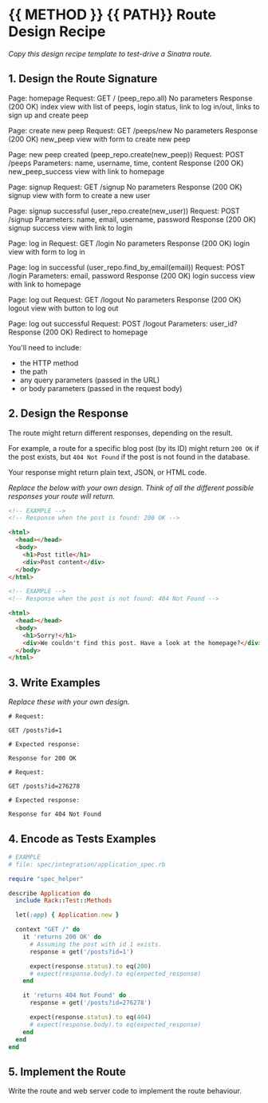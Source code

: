 # {{ METHOD }} {{ PATH}} Route Design Recipe

_Copy this design recipe template to test-drive a Sinatra route._

## 1. Design the Route Signature

Page: homepage
Request: GET / (peep_repo.all)
No parameters
Response (200 OK)
index view with list of peeps, login status, link to log in/out, links to sign up and create peep

Page: create new peep
Request: GET /peeps/new
No parameters
Response (200 OK)
new_peep view with form to create new peep

Page: new peep created (peep_repo.create(new_peep))
Request: POST /peeps
Parameters: name, username, time, content
Response (200 OK)
new_peep_success view with link to homepage

Page: signup
Request: GET /signup
No parameters
Response (200 OK)
signup view with form to create a new user

Page: signup successful (user_repo.create(new_user))
Request: POST /signup
Parameters: name, email, username, password
Response (200 OK)
signup success view with link to login

Page: log in
Request: GET /login
No parameters
Response (200 OK)
login view with form to log in

Page: log in successful (user_repo.find_by_email(email))
Request: POST /login
Parameters: email, password
Response (200 OK)
login success view with link to homepage

Page: log out
Request: GET /logout
No parameters
Response (200 OK)
logout view with button to log out

Page: log out successful
Request: POST /logout
Parameters: user_id?
Response (200 OK)
Redirect to homepage

You'll need to include:
  * the HTTP method
  * the path
  * any query parameters (passed in the URL)
  * or body parameters (passed in the request body)

## 2. Design the Response

The route might return different responses, depending on the result.

For example, a route for a specific blog post (by its ID) might return `200 OK` if the post exists, but `404 Not Found` if the post is not found in the database.

Your response might return plain text, JSON, or HTML code.

_Replace the below with your own design. Think of all the different possible responses your route will return._

```html
<!-- EXAMPLE -->
<!-- Response when the post is found: 200 OK -->

<html>
  <head></head>
  <body>
    <h1>Post title</h1>
    <div>Post content</div>
  </body>
</html>
```

```html
<!-- EXAMPLE -->
<!-- Response when the post is not found: 404 Not Found -->

<html>
  <head></head>
  <body>
    <h1>Sorry!</h1>
    <div>We couldn't find this post. Have a look at the homepage?</div>
  </body>
</html>
```

## 3. Write Examples

_Replace these with your own design._

```
# Request:

GET /posts?id=1

# Expected response:

Response for 200 OK
```

```
# Request:

GET /posts?id=276278

# Expected response:

Response for 404 Not Found
```

## 4. Encode as Tests Examples

```ruby
# EXAMPLE
# file: spec/integration/application_spec.rb

require "spec_helper"

describe Application do
  include Rack::Test::Methods

  let(:app) { Application.new }

  context "GET /" do
    it 'returns 200 OK' do
      # Assuming the post with id 1 exists.
      response = get('/posts?id=1')

      expect(response.status).to eq(200)
      # expect(response.body).to eq(expected_response)
    end

    it 'returns 404 Not Found' do
      response = get('/posts?id=276278')

      expect(response.status).to eq(404)
      # expect(response.body).to eq(expected_response)
    end
  end
end
```

## 5. Implement the Route

Write the route and web server code to implement the route behaviour.

